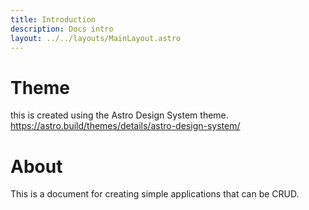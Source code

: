 ```yaml
---
title: Introduction
description: Docs intro
layout: ../../layouts/MainLayout.astro
---
```


# Theme
this is created using the Astro Design System theme.  
https://astro.build/themes/details/astro-design-system/

# About
This is a document for creating simple applications that can be CRUD.

